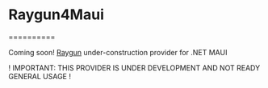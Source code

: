 # Raygun4Maui
==========

Coming soon! [Raygun](http://raygun.com) under-construction provider for .NET MAUI

! IMPORTANT: THIS PROVIDER IS UNDER DEVELOPMENT AND NOT READY GENERAL USAGE !
